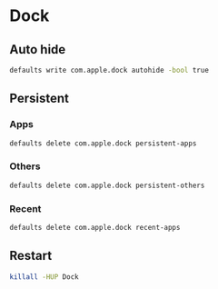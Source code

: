 # Dock

## Auto hide

```sh
defaults write com.apple.dock autohide -bool true
```

## Persistent

### Apps

```sh
defaults delete com.apple.dock persistent-apps
```

### Others

```sh
defaults delete com.apple.dock persistent-others
```

### Recent

```sh
defaults delete com.apple.dock recent-apps
```

## Restart

```sh
killall -HUP Dock
```
